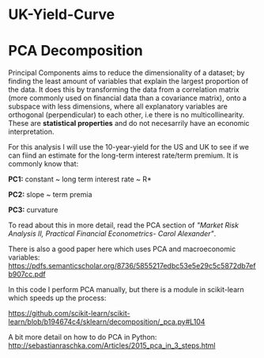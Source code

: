# UK-Yield-Curve

# PCA Decomposition

Principal Components aims to reduce the dimensionality of a dataset; by finding the least amount of variables that explain the largest proportion of the data. It does this by transforming the data from a correlation matrix (more commonly used on financial data than a covariance matrix), onto a subspace with less dimensions, where all explanatory variables are orthogonal (perpendicular) to each other, i.e there is no multicollinearity. These are <b>statistical properties</b> and do not necesarrily have an economic interpretation.

For this analysis I will use the 10-year-yield for the US and UK to see if we can fiind an estimate for the long-term interest rate/term premium. It is commonly know that:

<b>PC1:</b> constant ~ long term interest rate ~ R*

<b>PC2:</b> slope ~ term premia

<b>PC3:</b> curvature

To read about this in more detail, read the PCA section of <i>"Market Risk Analysis II, Practical Financial Econometrics- Carol Alexander"</i>.

There is also a good paper here which uses PCA and macroeconomic variables: https://pdfs.semanticscholar.org/8736/5855217edbc53e5e29c5c5872db7efb907cc.pdf

In this code I perform PCA manually, but there is a module in scikit-learn which speeds up the process:

https://github.com/scikit-learn/scikit-learn/blob/b194674c4/sklearn/decomposition/_pca.py#L104

A bit more detail on how to do PCA in Python: http://sebastianraschka.com/Articles/2015_pca_in_3_steps.html
